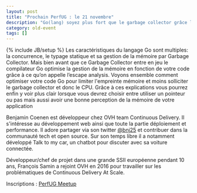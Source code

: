 ```yaml
---
layout: post
title: "Prochain PerfUG : le 21 novembre"
description: "Go(lang) soyez plus fort que le garbage collector grâce l'escape analysis"
category: old-event
tags: []
---
```

{% include JB/setup %}
Les caractéristiques du langage Go sont multiples: la concurrence, le typage statique et sa gestion de la mémoire par Garbage Collector. Mais bien avant que ce Garbage Collector entre en jeu le compilateur Go optimise la gestion de la mémoire en fonction de votre code grâce à ce qu’on appelle l’escape analysis. Voyons ensemble comment optimiser votre code Go pour limiter l'empreinte mémoire et moins solliciter le garbage collector et donc le CPU. Grâce à ces explications vous pourrez enfin y voir plus clair lorsque vous devrez choisir entre utiliser un pointeur ou pas mais aussi avoir une bonne perception de la mémoire de votre application

<!-- more -->
Benjamin Coenen est développeur chez OVH team Continuous Delivery. Il s'intéresse au développement web ainsi que toute la partie déploiement et performance. Il adore partager via son twitter [@bnj25](https://twitter.com/BnJ25) et contribuer dans la communauté tech et open source. Sur son temps libre il a notamment développé Talk to my car, un chatbot pour discuter avec sa voiture connectée.

Développeur/chef de projet dans une grande SSII européenne pendant 10 ans, François Samin a rejoint OVH en 2016 pour travailler sur les problématiques de Continuous Delivery At Scale.

Inscriptions : [PerfUG Meetup](https://www.meetup.com/fr-FR/PerfUG/events/244682821/)
